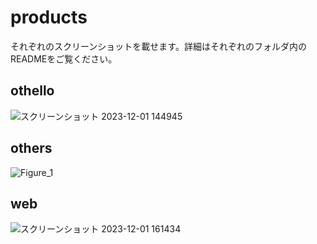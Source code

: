 # products
それぞれのスクリーンショットを載せます。詳細はそれぞれのフォルダ内のREADMEをご覧ください。

## othello
![スクリーンショット 2023-12-01 144945](https://github.com/SyunsukeTooyama/products/assets/138125489/36037cb6-401d-4a6d-969a-2ca8931fcfc6)

## others
![Figure_1](https://github.com/SyunsukeTooyama/products/assets/138125489/6e8dfe0b-89c3-465d-a395-8809605d312e)

## web
![スクリーンショット 2023-12-01 161434](https://github.com/SyunsukeTooyama/products/assets/138125489/a1fea0f2-a057-4a9f-84af-d3db2ec98418)
